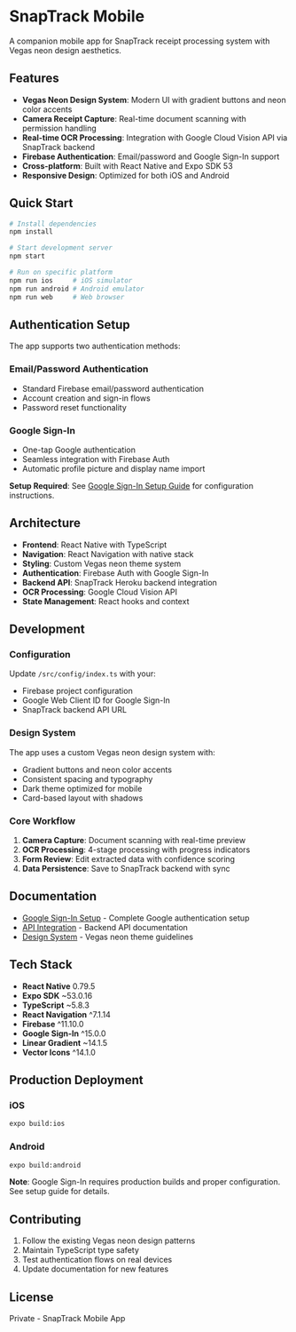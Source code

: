 # SnapTrack Mobile

A companion mobile app for SnapTrack receipt processing system with Vegas neon design aesthetics.

## Features

- **Vegas Neon Design System**: Modern UI with gradient buttons and neon color accents
- **Camera Receipt Capture**: Real-time document scanning with permission handling
- **Real-time OCR Processing**: Integration with Google Cloud Vision API via SnapTrack backend
- **Firebase Authentication**: Email/password and Google Sign-In support
- **Cross-platform**: Built with React Native and Expo SDK 53
- **Responsive Design**: Optimized for both iOS and Android

## Quick Start

```bash
# Install dependencies
npm install

# Start development server
npm start

# Run on specific platform
npm run ios     # iOS simulator
npm run android # Android emulator
npm run web     # Web browser
```

## Authentication Setup

The app supports two authentication methods:

### Email/Password Authentication
- Standard Firebase email/password authentication
- Account creation and sign-in flows
- Password reset functionality

### Google Sign-In
- One-tap Google authentication
- Seamless integration with Firebase Auth
- Automatic profile picture and display name import

**Setup Required**: See [Google Sign-In Setup Guide](./docs/GOOGLE_SIGNIN_SETUP.md) for configuration instructions.

## Architecture

- **Frontend**: React Native with TypeScript
- **Navigation**: React Navigation with native stack
- **Styling**: Custom Vegas neon theme system
- **Authentication**: Firebase Auth with Google Sign-In
- **Backend API**: SnapTrack Heroku backend integration
- **OCR Processing**: Google Cloud Vision API
- **State Management**: React hooks and context

## Development

### Configuration

Update `/src/config/index.ts` with your:
- Firebase project configuration
- Google Web Client ID for Google Sign-In
- SnapTrack backend API URL

### Design System

The app uses a custom Vegas neon design system with:
- Gradient buttons and neon color accents
- Consistent spacing and typography
- Dark theme optimized for mobile
- Card-based layout with shadows

### Core Workflow

1. **Camera Capture**: Document scanning with real-time preview
2. **OCR Processing**: 4-stage processing with progress indicators
3. **Form Review**: Edit extracted data with confidence scoring
4. **Data Persistence**: Save to SnapTrack backend with sync

## Documentation

- [Google Sign-In Setup](./docs/GOOGLE_SIGNIN_SETUP.md) - Complete Google authentication setup
- [API Integration](./docs/API_INTEGRATION.md) - Backend API documentation
- [Design System](./docs/DESIGN_SYSTEM.md) - Vegas neon theme guidelines

## Tech Stack

- **React Native** 0.79.5
- **Expo SDK** ~53.0.16
- **TypeScript** ~5.8.3
- **React Navigation** ^7.1.14
- **Firebase** ^11.10.0
- **Google Sign-In** ^15.0.0
- **Linear Gradient** ~14.1.5
- **Vector Icons** ^14.1.0

## Production Deployment

### iOS
```bash
expo build:ios
```

### Android
```bash
expo build:android
```

**Note**: Google Sign-In requires production builds and proper configuration. See setup guide for details.

## Contributing

1. Follow the existing Vegas neon design patterns
2. Maintain TypeScript type safety
3. Test authentication flows on real devices
4. Update documentation for new features

## License

Private - SnapTrack Mobile App
